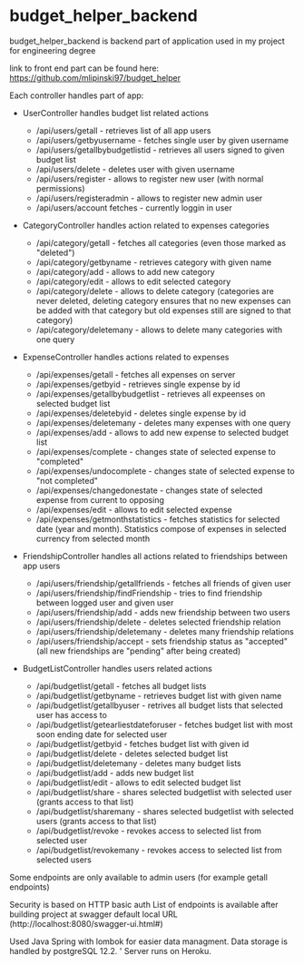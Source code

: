 # budget_helper_backend
budget_helper_backend is backend part of application used in my project for engineering degree

link to front end part can be found here: https://github.com/mlipinski97/budget_helper


Each controller handles part of app:

- UserController handles budget list related actions
  * /api/users/getall - retrieves list of all app users 
  * /api/users/getbyusername - fetches single user by given username
  * /api/users/getallbybudgetlistid - retrieves all users signed to given budget list
  * /api/users/delete - deletes user with given username
  * /api/users/register - allows to register new user (with normal permissions)
  * /api/users/registeradmin - allows to register new admin user
  * /api/users/account fetches - currently loggin in user
  
- CategoryController handles action related to expenses categories
  * /api/category/getall - fetches all categories (even those marked as "deleted")
  * /api/category/getbyname - retrieves category with given name
  * /api/category/add - allows to add new category
  * /api/category/edit - allows to edit selected category
  * /api/category/delete - allows to delete category (categories are never deleted, deleting category ensures that no new expenses can be added with that category but old expenses still are signed to that category)
  * /api/category/deletemany - allows to delete many categories with one query
  
- ExpenseController handles actions related to expenses
  * /api/expenses/getall - fetches all expenses on server
  * /api/expenses/getbyid - retrieves single expense by id
  * /api/expenses/getallbybudgetlist - retrieves all expeenses on selected budget list
  * /api/expenses/deletebyid - deletes single expense by id
  * /api/expenses/deletemany - deletes many expenses with one query
  * /api/expenses/add - allows to add new expense to selected budget list
  * /api/expenses/complete - changes state of selected expense to "completed"
  * /api/expenses/undocomplete - changes state of selected expense to "not completed"
  * /api/expenses/changedonestate - changes state of selected expense from current to opposing
  * /api/expenses/edit - allows to edit selected expense
  * /api/expenses/getmonthstatistics - fetches statistics for selected date (year and month). Statistics compose of expenses in selected currency from selected month
  

- FriendshipController handles all actions related to friendships between app users
  * /api/users/friendship/getallfriends - fetches all friends of given user
  * /api/users/friendship/findFriendship - tries to find friendship between logged user and given user
  * /api/users/friendship/add - adds new friendship between two users
  * /api/users/friendship/delete - deletes selected friendship relation
  * /api/users/friendship/deletemany - deletes many friendship relations
  * /api/users/friendship/accept - sets friendship status as "accepted" (all new friendships are "pending" after being created)
  
- BudgetListController handles users related actions
  * /api/budgetlist/getall - fetches all budget lists
  * /api/budgetlist/getbyname - retrieves budget list with given name
  * /api/budgetlist/getallbyuser - retrives all budget lists that selected user has access to
  * /api/budgetlist/getearliestdateforuser - fetches budget list with most soon ending date for selected user
  * /api/budgetlist/getbyid - fetches budget list with given id
  * /api/budgetlist/delete - deletes selected budget list
  * /api/budgetlist/deletemany - deletes many budget lists
  * /api/budgetlist/add - adds new budget list
  * /api/budgetlist/edit - allows to edit selected budget list
  * /api/budgetlist/share - shares selected budgetlist with selected user (grants access to that list)
  * /api/budgetlist/sharemany - shares selected budgetlist with selected users (grants access to that list)
  * /api/budgetlist/revoke - revokes access to selected list from selected user
  * /api/budgetlist/revokemany - revokes access to selected list from selected users
  
 Some endpoints are only available to admin users (for example getall endpoints)
  
Security is based on HTTP basic auth
List of endpoints is available after building project at swagger default local URL (http://localhost:8080/swagger-ui.html#)

Used Java Spring with lombok for easier data managment.
Data storage is handled by postgreSQL 12.2. '
Server runs on Heroku. 
